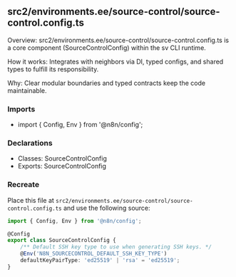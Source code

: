 ## src2/environments.ee/source-control/source-control.config.ts

Overview: src2/environments.ee/source-control/source-control.config.ts is a core component (SourceControlConfig) within the sv CLI runtime.

How it works: Integrates with neighbors via DI, typed configs, and shared types to fulfill its responsibility.

Why: Clear modular boundaries and typed contracts keep the code maintainable.

### Imports

- import { Config, Env } from '@n8n/config';

### Declarations

- Classes: SourceControlConfig
- Exports: SourceControlConfig

### Recreate

Place this file at `src2/environments.ee/source-control/source-control.config.ts` and use the following source:

```ts
import { Config, Env } from '@n8n/config';

@Config
export class SourceControlConfig {
	/** Default SSH key type to use when generating SSH keys. */
	@Env('N8N_SOURCECONTROL_DEFAULT_SSH_KEY_TYPE')
	defaultKeyPairType: 'ed25519' | 'rsa' = 'ed25519';
}

```
